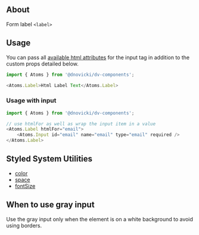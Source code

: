## About
Form label `<label>`

## Usage
You can pass all [available html attributes](https://developer.mozilla.org/en-US/docs/Web/HTML/Element/label) for the input tag in addition to the custom props detailed below.

```javascript
import { Atoms } from '@dnovicki/dv-components';

<Atoms.Label>Html Label Text</Atoms.Label>
```

### Usage with input
```javascript
import { Atoms } from '@dnovicki/dv-components';

// use htmlFor as well as wrap the input item in a value
<Atoms.Label htmlFor="email">
	<Atoms.Input id="email" name="email" type="email" required />
</Atoms.Label>
```

## Styled System Utilities
* [color](https://jxnblk.com/styled-system/api#color-responsive)
* [space](https://jxnblk.com/styled-system/api#space-responsive)
* [fontSize](http://jxnblk.com/styled-system/api#fontsize-responsive)

## When to use gray input
Use the gray input only when the element is on a white background to avoid using borders.
